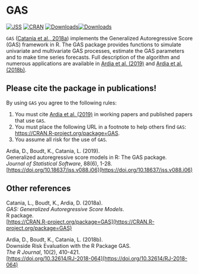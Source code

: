 # GAS
[![JSS](https://img.shields.io/badge/JSS-10.18637%2Fjss.v088.i06-brightgreen)](https://doi.org/10.18637/jss.v088.i06)
[![CRAN](http://www.r-pkg.org/badges/version/GAS)](https://cran.r-project.org/package=GAS) [![Downloads](http://cranlogs.r-pkg.org/badges/GAS?color=brightgreen)](http://www.r-pkg.org/pkg/GAS)[![Downloads](http://cranlogs.r-pkg.org/badges/grand-total/GAS?color=brightgreen)](http://www.r-pkg.org/pkg/GAS)

`GAS` ([Catania et al., 2018a](https://CRAN.R-project.org/package=GAS)) implements the Generalized Autoregressive 
Score (GAS) framework in R. The GAS package provides 
functions to simulate univariate and multivariate GAS processes,
estimate the GAS parameters and to make time series forecasts. Full description of the algorithm and numerous applications are available in [Ardia et al. (2019)](https://doi.org/10.18637/jss.v088.i06) and [Ardia et al. (2018b)](https://doi.org/10.32614/RJ-2018-064).

## Please cite the package in publications!

By using `GAS` you agree to the following rules: 

1) You must cite [Ardia et al. (2019)](https://doi.org/10.18637/jss.v088.i06) in working papers and published papers that use `GAS`.
2) You must place the following URL in a footnote to help others find `GAS`: https://CRAN.R-project.org/package=GAS. 
3) You assume all risk for the use of `GAS`.

Ardia, D., Boudt, K., Catania, L. (2019).  
Generalized autoregressive score models in R: The GAS package.  
_Journal of Statistical Software_, 88(6), 1-28.  
[https://doi.org/10.18637/jss.v088.i06](https://doi.org/10.18637/jss.v088.i06)   

## Other references

Catania, L., Boudt, K., Ardia, D. (2018a).  
_GAS: Generalized Autoregressive Score Models_.  
R package.  
[https://CRAN.R-project.org/package=GAS](https://CRAN.R-project.org/package=GAS)  

Ardia, D., Boudt, K., Catania, L. (2018b).  
Downside Risk Evaluation with the R Package GAS.     
_The R Journal_, 10(2), 410-421.  
[https://doi.org/10.32614/RJ-2018-064](https://doi.org/10.32614/RJ-2018-064)    
